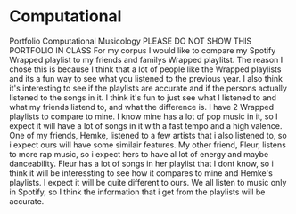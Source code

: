 # Computational
Portfolio Computational Musicology
PLEASE DO NOT SHOW THIS PORTFOLIO IN CLASS
For my corpus I would like to compare my Spotify Wrapped playlist to my friends and familys Wrapped playlitst. The reason I chose this is because I think that a lot of people like the Wrapped playlists and its a fun way to see what you listened to the previous year. I also think it's interesting to see if the playlists are accurate and if the persons actually listened to the songs in it. I think it's fun to just see what I listened to and what my friends listend to, and what the difference is. I have 2 Wrapped playlists to compare to mine. I know mine has a lot of pop music in it, so I expect it will have a lot of songs in it with a fast tempo and a high valence. One of my friends, Hemke, listened to a few artists that i also listened to, so i expect ours will have some similair features. My other friend, Fleur, listens to more rap music, so i expect hers to have al lot of energy and maybe danceability. Fleur has a lot of songs in her playlist that I dont know, so i think it will be interessting to see how it compares to mine and Hemke's playlists. I expect it will be quite different to ours. We all listen to music only in Spotify, so I think the information that i get from the playlists will be accurate. 

